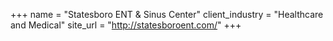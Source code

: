 +++
name = "Statesboro ENT & Sinus Center"
client_industry = "Healthcare and Medical"
site_url = "http://statesboroent.com/"
+++